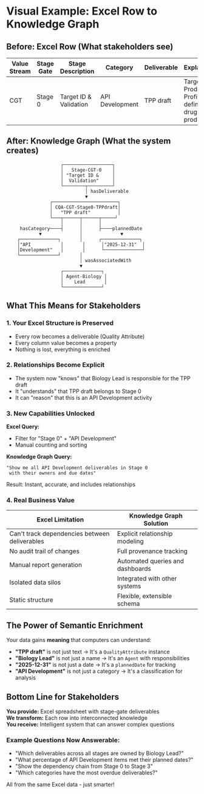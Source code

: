 # Visual Example: Excel Row to Knowledge Graph

## Before: Excel Row (What stakeholders see)

| Value Stream | Stage Gate | Stage Description | Category | Deliverable | Explanation | Owner | Plan Date |
|--------------|------------|-------------------|----------|-------------|-------------|--------|-----------|
| CGT | Stage 0 | Target ID & Validation | API Development | TPP draft | Target Product Profile defining the drug product | Biology Lead | 2025-12-31 |

## After: Knowledge Graph (What the system creates)

```
                    ┌──────────────────┐
                    │   Stage-CGT-0    │
                    │ "Target ID &     │
                    │  Validation"     │
                    └────────┬─────────┘
                             │ hasDeliverable
                             ▼
                ┌────────────────────────┐
                │ CQA-CGT-Stage0-TPPdraft│
                │   "TPP draft"          │
                └───┬──────┬──────┬─────┘
                    │      │      │
     hasCategory────┤      │      ├────plannedDate
            ▼              │              ▼
    ┌──────────────┐       │      ┌──────────────┐
    │"API           │       │      │"2025-12-31"  │
    │Development"   │       │      └──────────────┘
    └──────────────┘       │
                           │ wasAssociatedWith
                           ▼
                    ┌──────────────┐
                    │ Agent-Biology │
                    │    Lead       │
                    └──────────────┘
```

## What This Means for Stakeholders

### 1. **Your Excel Structure is Preserved**
- Every row becomes a deliverable (Quality Attribute)
- Every column value becomes a property
- Nothing is lost, everything is enriched

### 2. **Relationships Become Explicit**
- The system now "knows" that Biology Lead is responsible for the TPP draft
- It "understands" that TPP draft belongs to Stage 0
- It can "reason" that this is an API Development activity

### 3. **New Capabilities Unlocked**

**Excel Query:** 
- Filter for "Stage 0" + "API Development"
- Manual counting and sorting

**Knowledge Graph Query:**
```sparql
"Show me all API Development deliverables in Stage 0 
 with their owners and due dates"
```
Result: Instant, accurate, and includes relationships

### 4. **Real Business Value**

| Excel Limitation | Knowledge Graph Solution |
|-----------------|-------------------------|
| Can't track dependencies between deliverables | Explicit relationship modeling |
| No audit trail of changes | Full provenance tracking |
| Manual report generation | Automated queries and dashboards |
| Isolated data silos | Integrated with other systems |
| Static structure | Flexible, extensible schema |

## The Power of Semantic Enrichment

Your data gains **meaning** that computers can understand:

- **"TPP draft"** is not just text → It's a `QualityAttribute` instance
- **"Biology Lead"** is not just a name → It's an `Agent` with responsibilities  
- **"2025-12-31"** is not just a date → It's a `plannedDate` for tracking
- **"API Development"** is not just a category → It's a classification for analysis

## Bottom Line for Stakeholders

**You provide:** Excel spreadsheet with stage-gate deliverables  
**We transform:** Each row into interconnected knowledge  
**You receive:** Intelligent system that can answer complex questions

### Example Questions Now Answerable:
- "Which deliverables across all stages are owned by Biology Lead?"
- "What percentage of API Development items met their planned dates?"
- "Show the dependency chain from Stage 0 to Stage 3"
- "Which categories have the most overdue deliverables?"

All from the same Excel data - just smarter!
